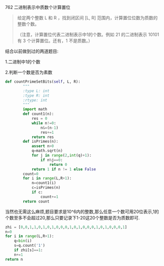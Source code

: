 762 二进制表示中质数个计算置位

> 给定两个整数 L 和 R ，找到闭区间 [L, R] 范围内，计算置位位数为质数的整数个数。
>
> （注意，计算置位代表二进制表示中1的个数。例如 21 的二进制表示 10101 有 3 个计算置位。还有，1 不是质数。）

结合以前做到过的两道题目:

1.二进制中1的个数

2.判断一个数是否为素数

```python
def countPrimeSetBits(self, L, R):
        """
        :type L: int
        :type R: int
        :rtype: int
        """
        import math
        def count1(n):
            res = 0
            while n!=0:
                n&=(n-1)
                res+=1        
            return res
        def isPrimes(n):
            assert n>0
            q=math.sqrt(n)
            for j in range(2,int(q)+1):
                if n%j==0:
                    return 0                   
            return 1 if n != 1 else False
        count=0
        for i in range(L,R+1):
            n=count1(i)
            c=isPrimes(n)
            if c:
                count+=1
        return count
```

当然也无需这么麻烦,题目要求是10^6内的整数,那么任意一个数可用20位表示,1的个数至多不会超过20,那么只要记录下1-20这20个整数是否为质数即可.

``` python
zhi = [0,0,1,1,0,1,0,1,0,0,0,1,0,1,0,0,0,1,0,1,0,0,0,1]
n=0
for i in range(L,R+1):
    q=bin(i)
    s=q.count('1')
    if zhi[s]==1:
    n+=1
return n
```

